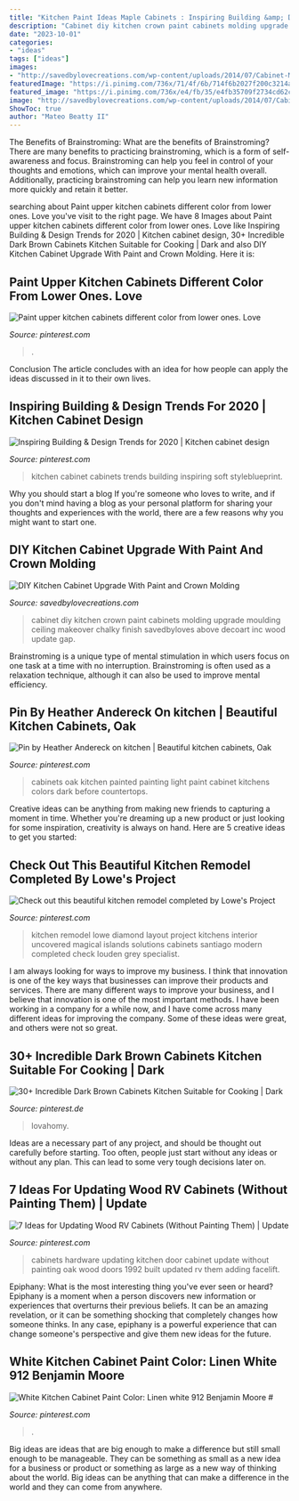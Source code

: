 ```yaml
---
title: "Kitchen Paint Ideas Maple Cabinets : Inspiring Building &amp; Design Trends For 2020"
description: "Cabinet diy kitchen crown paint cabinets molding upgrade moulding ceiling makeover chalky finish savedbyloves above decoart inc wood update gap"
date: "2023-10-01"
categories:
- "ideas"
tags: ["ideas"]
images:
- "http://savedbylovecreations.com/wp-content/uploads/2014/07/Cabinet-Makeover-with-DIY-crown-moulding-and-chalky-finish-@DecoArt_Inc-@savedbyloves.png"
featuredImage: "https://i.pinimg.com/736x/71/4f/6b/714f6b2027f200c3214a1fd63e2b92a9.jpg"
featured_image: "https://i.pinimg.com/736x/e4/fb/35/e4fb35709f2734cd62c5a5ee418b12a7.jpg"
image: "http://savedbylovecreations.com/wp-content/uploads/2014/07/Cabinet-Makeover-with-DIY-crown-moulding-and-chalky-finish-@DecoArt_Inc-@savedbyloves.png"
ShowToc: true
author: "Mateo Beatty II"
---
```



The Benefits of Brainstroming: What are the benefits of Brainstroming?
There are many benefits to practicing brainstroming, which is a form of self-awareness and focus. Brainstroming can help you feel in control of your thoughts and emotions, which can improve your mental health overall. Additionally, practicing brainstroming can help you learn new information more quickly and retain it better.

	

		
searching about Paint upper kitchen cabinets different color from lower ones. Love you've visit to the right page. We have 8 Images about Paint upper kitchen cabinets different color from lower ones. Love like Inspiring Building &amp; Design Trends for 2020 | Kitchen cabinet design, 30+ Incredible Dark Brown Cabinets Kitchen Suitable for Cooking | Dark and also DIY Kitchen Cabinet Upgrade With Paint and Crown Molding. Here it is:
		
    
## Paint Upper Kitchen Cabinets Different Color From Lower Ones. Love

<img loading=lazy src="https://i.pinimg.com/736x/e1/a1/18/e1a1180519074408325b765324665b44--kitchen-cabinets-lower.jpg" onerror="this.onerror=null;this.src='https://tse4.mm.bing.net/th?id=OIP.ApXTk0wOILKiQjsjdrR43gHaJ3&amp;pid=15.1';" alt="Paint upper kitchen cabinets different color from lower ones. Love">

_Source: pinterest.com_

>. 

	

Conclusion
The article concludes with an idea for how people can apply the ideas discussed in it to their own lives.

    
## Inspiring Building &amp; Design Trends For 2020 | Kitchen Cabinet Design

<img loading=lazy src="https://i.pinimg.com/736x/28/7b/54/287b544695a9d2a88b9412565e42a750.jpg" onerror="this.onerror=null;this.src='https://tse4.mm.bing.net/th?id=OIP.7wLbtAF9iLNUoOvHjaF7QAHaLH&amp;pid=15.1';" alt="Inspiring Building &amp; Design Trends for 2020 | Kitchen cabinet design">

_Source: pinterest.com_

>kitchen cabinet cabinets trends building inspiring soft styleblueprint. 

	

Why you should start a blog
If you're someone who loves to write, and if you don't mind having a blog as your personal platform for sharing your thoughts and experiences with the world, there are a few reasons why you might want to start one.

    
## DIY Kitchen Cabinet Upgrade With Paint And Crown Molding

<img loading=lazy src="http://savedbylovecreations.com/wp-content/uploads/2014/07/Cabinet-Makeover-with-DIY-crown-moulding-and-chalky-finish-@DecoArt_Inc-@savedbyloves.png" onerror="this.onerror=null;this.src='https://tse1.mm.bing.net/th?id=OIP.GSaPSrodTB6_8Wdh0pjE6QHaKS&amp;pid=15.1';" alt="DIY Kitchen Cabinet Upgrade With Paint and Crown Molding">

_Source: savedbylovecreations.com_

>cabinet diy kitchen crown paint cabinets molding upgrade moulding ceiling makeover chalky finish savedbyloves above decoart inc wood update gap. 

	

Brainstroming is a unique type of mental stimulation in which users focus on one task at a time with no interruption. Brainstroming is often used as a relaxation technique, although it can also be used to improve mental efficiency.

    
## Pin By Heather Andereck On kitchen | Beautiful Kitchen Cabinets, Oak

<img loading=lazy src="https://i.pinimg.com/736x/84/44/05/8444055c0cfc5a5ad73185e3b7007f4e--kitchen-pics-kitchen-redo.jpg" onerror="this.onerror=null;this.src='https://tse3.mm.bing.net/th?id=OIP.oSiNiEYhlxakfDrzjO8MXAHaLL&amp;pid=15.1';" alt="Pin by Heather Andereck on kitchen | Beautiful kitchen cabinets, Oak">

_Source: pinterest.com_

>cabinets oak kitchen painted painting light paint cabinet kitchens colors dark before countertops. 

	

Creative ideas can be anything from making new friends to capturing a moment in time. Whether you're dreaming up a new product or just looking for some inspiration, creativity is always on hand. Here are 5 creative ideas to get you started: 

    
## Check Out This Beautiful Kitchen Remodel Completed By Lowe&#039;s Project

<img loading=lazy src="https://i.pinimg.com/736x/a3/d4/c0/a3d4c0ea6e6bb5668dec2d15816adbd6--beautiful-kitchens-santiago.jpg" onerror="this.onerror=null;this.src='https://tse1.mm.bing.net/th?id=OIP.6tW9Vxf8iYeEq_cnBHtwEAHaJ3&amp;pid=15.1';" alt="Check out this beautiful kitchen remodel completed by Lowe&#039;s Project">

_Source: pinterest.com_

>kitchen remodel lowe diamond layout project kitchens interior uncovered magical islands solutions cabinets santiago modern completed check louden grey specialist. 

	

I am always looking for ways to improve my business. I think that innovation is one of the key ways that businesses can improve their products and services. There are many different ways to improve your business, and I believe that innovation is one of the most important methods. I have been working in a company for a while now, and I have come across many different ideas for improving the company. Some of these ideas were great, and others were not so great.

    
## 30+ Incredible Dark Brown Cabinets Kitchen Suitable For Cooking | Dark

<img loading=lazy src="https://i.pinimg.com/736x/30/e5/ea/30e5eac96c44a1205ae90652a33e66cd.jpg" onerror="this.onerror=null;this.src='https://tse2.mm.bing.net/th?id=OIP._5orFjZOgKlG54DvtWHgWAHaJA&amp;pid=15.1';" alt="30+ Incredible Dark Brown Cabinets Kitchen Suitable for Cooking | Dark">

_Source: pinterest.de_

>lovahomy. 

	

Ideas are a necessary part of any project, and should be thought out carefully before starting. Too often, people just start without any ideas or without any plan. This can lead to some very tough decisions later on.

    
## 7 Ideas For Updating Wood RV Cabinets (Without Painting Them) | Update

<img loading=lazy src="https://i.pinimg.com/736x/e4/fb/35/e4fb35709f2734cd62c5a5ee418b12a7.jpg" onerror="this.onerror=null;this.src='https://tse4.mm.bing.net/th?id=OIP.GdWYSfCdolJ_si3SUVhSGQHaJ4&amp;pid=15.1';" alt="7 Ideas for Updating Wood RV Cabinets (Without Painting Them) | Update">

_Source: pinterest.com_

>cabinets hardware updating kitchen door cabinet update without painting oak wood doors 1992 built updated rv them adding facelift. 

	

Epiphany: What is the most interesting thing you've ever seen or heard?
Epiphany is a moment when a person discovers new information or experiences that overturns their previous beliefs. It can be an amazing revelation, or it can be something shocking that completely changes how someone thinks. In any case, epiphany is a powerful experience that can change someone's perspective and give them new ideas for the future.

    
## White Kitchen Cabinet Paint Color: Linen White 912 Benjamin Moore #

<img loading=lazy src="https://i.pinimg.com/736x/71/4f/6b/714f6b2027f200c3214a1fd63e2b92a9.jpg" onerror="this.onerror=null;this.src='https://tse1.mm.bing.net/th?id=OIP.X2vX6H-zNlUMmee0uJ3GkAHaLM&amp;pid=15.1';" alt="White Kitchen Cabinet Paint Color: Linen white 912 Benjamin Moore #">

_Source: pinterest.com_

>. 

	

Big ideas are ideas that are big enough to make a difference but still small enough to be manageable. They can be something as small as a new idea for a business or product or something as large as a new way of thinking about the world. Big ideas can be anything that can make a difference in the world and they can come from anywhere.

